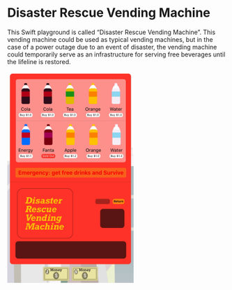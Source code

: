 # Disaster Rescue Vending Machine

This Swift playground is called “Disaster Rescue Vending Machine”. This vending machine could be used as typical vending machines, but in the case of a power outage due to an event of disaster, the vending machine could temporarily serve as an infrastructure for serving free beverages until the lifeline is restored. 


<img src="gif.gif" width="290"  />




